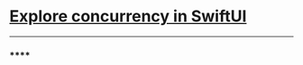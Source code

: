 # [**Explore concurrency in SwiftUI**](https://developer.apple.com/videos/play/wwdc2025/266)

---

### ****
